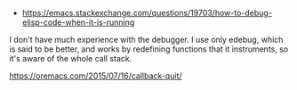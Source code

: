 - https://emacs.stackexchange.com/questions/19703/how-to-debug-elisp-code-when-it-is-running

I don't have much experience with the debugger. I use only edebug, which is said to be better, and works by redefining functions that it instruments, so it's aware of the whole call stack.

https://oremacs.com/2015/07/16/callback-quit/